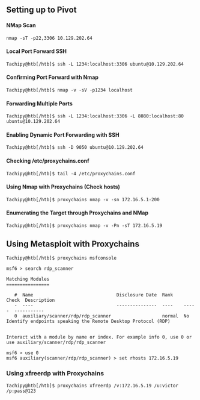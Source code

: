 
## Setting up to Pivot
#### NMap Scan
```shell-session
nmap -sT -p22,3306 10.129.202.64
```

#### Local Port Forward SSH
```shell-session
Tachipy@htb[/htb]$ ssh -L 1234:localhost:3306 ubuntu@10.129.202.64
```
#### Confirming Port Forward with Nmap
```shell-session
Tachipy@htb[/htb]$ nmap -v -sV -p1234 localhost
```
#### Forwarding Multiple Ports
```shell-session
Tachipy@htb[/htb]$ ssh -L 1234:localhost:3306 -L 8080:localhost:80 ubuntu@10.129.202.64
```
#### Enabling Dynamic Port Forwarding with SSH
```shell-session
Tachipy@htb[/htb]$ ssh -D 9050 ubuntu@10.129.202.64
```
#### Checking /etc/proxychains.conf
```shell-session
Tachipy@htb[/htb]$ tail -4 /etc/proxychains.conf
```
#### Using Nmap with Proxychains (Check hosts)
```shell-session
Tachipy@htb[/htb]$ proxychains nmap -v -sn 172.16.5.1-200
```
#### Enumerating the Target through Proxychains and NMap
```shell-session
Tachipy@htb[/htb]$ proxychains nmap -v -Pn -sT 172.16.5.19
```
## Using Metasploit with Proxychains

```shell-session
Tachipy@htb[/htb]$ proxychains msfconsole
```
```shell-session
msf6 > search rdp_scanner

Matching Modules
================

   #  Name                               Disclosure Date  Rank    Check  Description
   -  ----                               ---------------  ----    -----  -----------
   0  auxiliary/scanner/rdp/rdp_scanner                   normal  No     Identify endpoints speaking the Remote Desktop Protocol (RDP)


Interact with a module by name or index. For example info 0, use 0 or use auxiliary/scanner/rdp/rdp_scanner

msf6 > use 0
msf6 auxiliary(scanner/rdp/rdp_scanner) > set rhosts 172.16.5.19
```
### Using xfreerdp with Proxychains
```shell-session
Tachipy@htb[/htb]$ proxychains xfreerdp /v:172.16.5.19 /u:victor /p:pass@123
```
